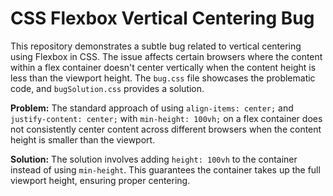 # CSS Flexbox Vertical Centering Bug
This repository demonstrates a subtle bug related to vertical centering using Flexbox in CSS.  The issue affects certain browsers where the content within a flex container doesn't center vertically when the content height is less than the viewport height.  The `bug.css` file showcases the problematic code, and `bugSolution.css` provides a solution.

**Problem:**
The standard approach of using `align-items: center;` and `justify-content: center;` with `min-height: 100vh;` on a flex container does not consistently center content across different browsers when the content height is smaller than the viewport.

**Solution:**
The solution involves adding `height: 100vh` to the container instead of using `min-height`. This guarantees the container takes up the full viewport height, ensuring proper centering.
